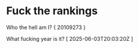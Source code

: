 # Fuck the rankings

Who the hell am I?
{ 20109273 }

What fucking year is it?
[ 2025-06-03T20:03:20Z ]
